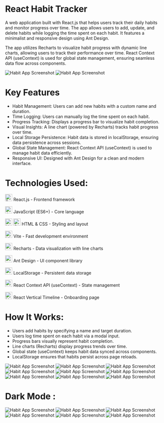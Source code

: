 # React Habit Tracker

A web application built with React.js that helps users track their daily habits and monitor progress over time. The app allows users to add, update, and delete habits while logging the time spent on each habit. It features a minimalist and responsive design using Ant Design.

The app utilizes Recharts to visualize habit progress with dynamic line charts, allowing users to track their performance over time. React Context API (useContext) is used for global state management, ensuring seamless data flow across components.

![Habit App Screenshot](https://raw.githubusercontent.com/trenches022/react-habit-tracker/main/assets/habit-tracker-screenshot14.png)
![Habit App Screenshot](https://raw.githubusercontent.com/trenches022/react-habit-tracker/main/assets/habit-tracker-screenshot20.png)

#  Key Features

* Habit Management: Users can add new habits with a custom name and duration.
* Time Logging: Users can manually log the time spent on each habit.
* Progress Tracking: Displays a progress bar to visualize habit completion.
* Visual Insights: A line chart (powered by Recharts) tracks habit progress over time.
* Local Storage Persistence: Habit data is stored in localStorage, ensuring data persistence across sessions.
* Global State Management: React Context API (useContext) is used to manage habit data efficiently.
* Responsive UI: Designed with Ant Design for a clean and modern interface.

# Technologies Used:

<a href="https://reactjs.org/" target="_blank" rel="noreferrer"><img src="https://raw.githubusercontent.com/danielcranney/readme-generator/main/public/icons/skills/react-colored.svg" width="23" height="23" alt="React" /></a> React.js - Frontend framework

<a href="https://developer.mozilla.org/en-US/docs/Web/JavaScript" target="_blank" rel="noreferrer"><img src="https://raw.githubusercontent.com/danielcranney/readme-generator/main/public/icons/skills/javascript-colored.svg" width="23" height="23" alt="JavaScript" /></a> JavaScript (ES6+) - Core language

<a href="https://developer.mozilla.org/en-US/docs/Glossary/HTML5" target="_blank" rel="noreferrer"><img src="https://raw.githubusercontent.com/danielcranney/readme-generator/main/public/icons/skills/html5-colored.svg" width="23" height="23" alt="HTML5" /></a> <a href="https://www.w3.org/TR/CSS/#css" target="_blank" rel="noreferrer"><img src="https://raw.githubusercontent.com/danielcranney/readme-generator/main/public/icons/skills/css3-colored.svg" width="23" height="23" alt="CSS3" /></a> HTML & CSS - Styling and layout

<a href="https://vitejs.dev/" target="_blank" rel="noreferrer"><img src="https://raw.githubusercontent.com/danielcranney/readme-generator/main/public/icons/skills/vite-colored.svg" width="23" height="23" alt="Vite" /></a> Vite - Fast development environment

<a href="https://recharts.org/" target="_blank" rel="noreferrer"><img src="https://encrypted-tbn0.gstatic.com/images?q=tbn:ANd9GcQqjVnfhnYx20AuWB9d_biaOLRdo8sQCyFxiQ&s" height="23"/></a> Recharts - Data visualization with line charts

<a href="https://ant.design/" target="_blank" rel="noreferrer"><img src="https://cdn.jsdelivr.net/gh/devicons/devicon@latest/icons/antdesign/antdesign-original.svg" height="23"/></a> Ant Design - UI component library

<a href="https://developer.mozilla.org/en-US/docs/Web/API/Window/localStorage" target="_blank" rel="noreferrer"><img src="https://cdn-icons-png.flaticon.com/128/15099/15099747.png" height="23"/></a> LocalStorage - Persistent data storage

<a href="https://react.dev/reference/react/useContext" target="_blank" rel="noreferrer"><img src="https://raw.githubusercontent.com/danielcranney/readme-generator/main/public/icons/skills/react-colored.svg" width="23" height="23" alt="useContext" /></a> React Context API (useContext) - State management

<a href="https://www.npmjs.com/package/react-vertical-timeline-component" target="_blank"><img src="https://pbs.twimg.com/profile_images/1285630920263966721/Uk6O1QGC_400x400.jpg" width="23" height="23" alt="NPM" /></a> React Vertical Timeline - Onboarding page

# How It Works:

* Users add habits by specifying a name and target duration.
* Users log time spent on each habit via a modal input.
* Progress bars visually represent habit completion.
* Line charts (Recharts) display progress trends over time.
* Global state (useContext) keeps habit data synced across components.
* LocalStorage ensures that habits persist across page reloads.

![Habit App Screenshot](https://raw.githubusercontent.com/trenches022/react-habit-tracker/main/assets/habit-tracker-screenshot1.png)
![Habit App Screenshot](https://raw.githubusercontent.com/trenches022/react-habit-tracker/main/assets/habit-tracker-screenshot4.png)
![Habit App Screenshot](https://raw.githubusercontent.com/trenches022/react-habit-tracker/main/assets/habit-tracker-screenshot21.png)
![Habit App Screenshot](https://raw.githubusercontent.com/trenches022/react-habit-tracker/main/assets/habit-tracker-screenshot6.png)
![Habit App Screenshot](https://raw.githubusercontent.com/trenches022/react-habit-tracker/main/assets/habit-tracker-screenshot7.png)
![Habit App Screenshot](https://raw.githubusercontent.com/trenches022/react-habit-tracker/main/assets/habit-tracker-screenshot8.png)
![Habit App Screenshot](https://raw.githubusercontent.com/trenches022/react-habit-tracker/main/assets/habit-tracker-screenshot9.png)
![Habit App Screenshot](https://raw.githubusercontent.com/trenches022/react-habit-tracker/main/assets/habit-tracker-screenshot16.png)
![Habit App Screenshot](https://raw.githubusercontent.com/trenches022/react-habit-tracker/main/assets/habit-tracker-screenshot22.png)

# Dark Mode :
![Habit App Screenshot](https://raw.githubusercontent.com/trenches022/react-habit-tracker/main/assets/habit-tracker-screenshot15.png)
![Habit App Screenshot](https://raw.githubusercontent.com/trenches022/react-habit-tracker/main/assets/habit-tracker-screenshot18.png)
![Habit App Screenshot](https://raw.githubusercontent.com/trenches022/react-habit-tracker/main/assets/habit-tracker-screenshot19.png)
![Habit App Screenshot](https://raw.githubusercontent.com/trenches022/react-habit-tracker/main/assets/habit-tracker-screenshot11.png)
![Habit App Screenshot](https://raw.githubusercontent.com/trenches022/react-habit-tracker/main/assets/habit-tracker-screenshot12.png)
![Habit App Screenshot](https://raw.githubusercontent.com/trenches022/react-habit-tracker/main/assets/habit-tracker-screenshot23.png)
